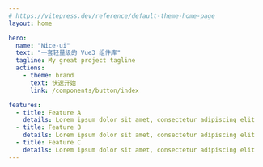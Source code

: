 ```yaml
---
# https://vitepress.dev/reference/default-theme-home-page
layout: home

hero:
  name: "Nice-ui"
  text: "一套轻量级的 Vue3 组件库"
  tagline: My great project tagline
  actions:
    - theme: brand
      text: 快速开始
      link: /components/button/index

features:
  - title: Feature A
    details: Lorem ipsum dolor sit amet, consectetur adipiscing elit
  - title: Feature B
    details: Lorem ipsum dolor sit amet, consectetur adipiscing elit
  - title: Feature C
    details: Lorem ipsum dolor sit amet, consectetur adipiscing elit
---
```


